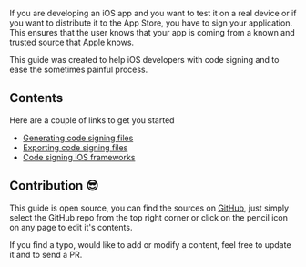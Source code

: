 If you are developing an iOS app and you want to test it on a real device or if you want to distribute it to the App Store, you have to sign your application. This ensures that the user knows that your app is coming from a known and trusted source that Apple knows.

This guide was created to help iOS developers with code signing and to ease the sometimes painful process.

## Contents
Here are a couple of links to get you started

* [Generating code signing files](/generating-code-signing-files)
* [Exporting code signing files](/exporting-code-signing-files)
* [Code signing iOS frameworks](/code-signing-ios-frameworks)

## Contribution 😎
This guide is open source, you can find the sources on [GitHub](https://github.com/bitrise-io/ioscodesigning), just simply select the GitHub repo from the top right corner or click on the pencil icon on any page to edit it's contents.

If you find a typo, would like to add or modify a content, feel free to update it and to send a PR.
